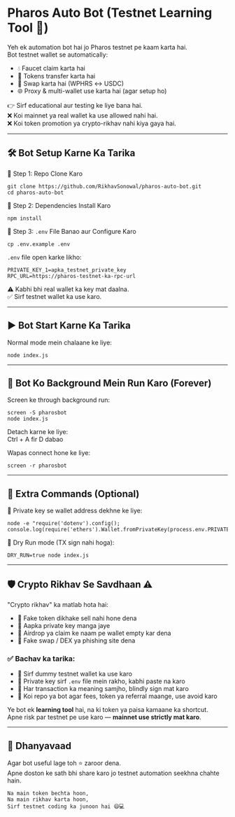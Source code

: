 
# Pharos Auto Bot (Testnet Learning Tool 🚀)

Yeh ek automation bot hai jo Pharos testnet pe kaam karta hai.  
Bot testnet wallet se automatically:
- 💧 Faucet claim karta hai  
- 🔁 Tokens transfer karta hai  
- 🔄 Swap karta hai (WPHRS ↔ USDC)  
- 🌐 Proxy & multi-wallet use karta hai (agar setup ho)

👉 Sirf educational aur testing ke liye bana hai.  
❌ Koi mainnet ya real wallet ka use allowed nahi hai.  
❌ Koi token promotion ya crypto-rikhav nahi kiya gaya hai.

---

## 🛠 Bot Setup Karne Ka Tarika

🔹 Step 1: Repo Clone Karo  
```
git clone https://github.com/RikhavSonowal/pharos-auto-bot.git
cd pharos-auto-bot
```

🔹 Step 2: Dependencies Install Karo  
```
npm install
```

🔹 Step 3: `.env` File Banao aur Configure Karo  
```
cp .env.example .env
```

`.env` file open karke likho:
```
PRIVATE_KEY_1=apka_testnet_private_key
RPC_URL=https://pharos-testnet-ka-rpc-url
```

⚠️ Kabhi bhi real wallet ka key mat daalna.  
✅ Sirf testnet wallet ka use karo.

---

## ▶️ Bot Start Karne Ka Tarika

Normal mode mein chalaane ke liye:
```
node index.js
```

---

## 🔁 Bot Ko Background Mein Run Karo (Forever)

Screen ke through background run:
```
screen -S pharosbot
node index.js
```

Detach karne ke liye:  
Ctrl + A fir D dabao

Wapas connect hone ke liye:
```
screen -r pharosbot
```

---

## 🧪 Extra Commands (Optional)

🧾 Private key se wallet address dekhne ke liye:
```
node -e "require('dotenv').config(); console.log(require('ethers').Wallet.fromPrivateKey(process.env.PRIVATE_KEY_1).address)"
```

🧪 Dry Run mode (TX sign nahi hoga):
```
DRY_RUN=true node index.js
```

---

## 🛡️ Crypto Rikhav Se Savdhaan ⚠️

"Crypto rikhav" ka matlab hota hai:
- 🐍 Fake token dikhake sell nahi hone dena
- 📩 Aapka private key manga jaye
- 🧃 Airdrop ya claim ke naam pe wallet empty kar dena
- 🔗 Fake swap / DEX ya phishing site dena

### ✅ Bachav ka tarika:
- 🔐 Sirf dummy testnet wallet ka use karo  
- 💾 Private key sirf `.env` file mein rakho, kabhi paste na karo  
- 📖 Har transaction ka meaning samjho, blindly sign mat karo  
- 🛑 Koi repo ya bot agar fees, token ya referral maange, use avoid karo  

Ye bot ek **learning tool** hai, na ki token ya paisa kamaane ka shortcut.  
Apne risk par testnet pe use karo — **mainnet use strictly mat karo**.

---

## 🙏 Dhanyavaad

Agar bot useful lage toh ⭐ zaroor dena.  
Apne doston ke sath bhi share karo jo testnet automation seekhna chahte hain.

```
Na main token bechta hoon,  
Na main rikhav karta hoon,  
Sirf testnet coding ka junoon hai 😄💻
```
